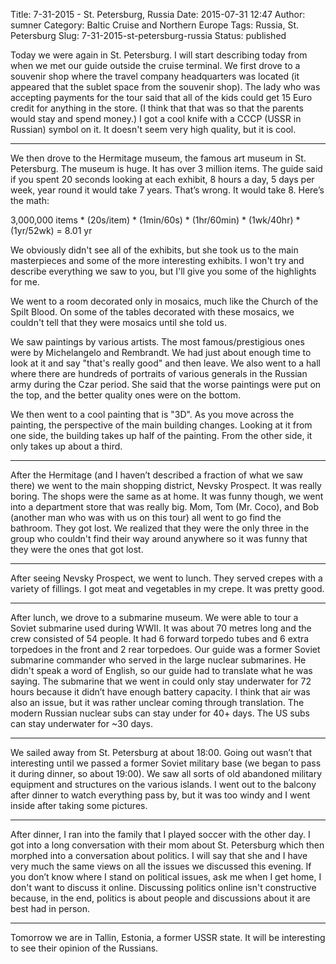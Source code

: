 Title: 7-31-2015 - St. Petersburg, Russia
Date: 2015-07-31 12:47
Author: sumner
Category: Baltic Cruise and Northern Europe
Tags: Russia, St. Petersburg
Slug: 7-31-2015-st-petersburg-russia
Status: published

Today we were again in St. Petersburg. I will start describing today from when
we met our guide outside the cruise terminal. We first drove to a souvenir shop
where the travel company headquarters was located (it appeared that the sublet
space from the souvenir shop). The lady who was accepting payments for the tour
said that all of the kids could get 15 Euro credit for anything in the store. (I
think that that was so that the parents would stay and spend money.) I got a
cool knife with a CCCP (USSR in Russian) symbol on it. It doesn't seem very high
quality, but it is cool.

------------------------------------------------------------------------

We then drove to the Hermitage museum, the famous art museum in St.  Petersburg.
The museum is huge. It has over 3 million items. The guide said if you spent 20
seconds looking at each exhibit, 8 hours a day, 5 days per week, year round it
would take 7 years. That’s wrong. It would take 8. Here’s the math:

3,000,000 items \* (20s/item) \* (1min/60s) \* (1hr/60min) \* (1wk/40hr)
\* (1yr/52wk) = 8.01 yr

We obviously didn't see all of the exhibits, but she took us to the main
masterpieces and some of the more interesting exhibits. I won't try and describe
everything we saw to you, but I'll give you some of the highlights for me.

We went to a room decorated only in mosaics, much like the Church of the Spilt
Blood. On some of the tables decorated with these mosaics, we couldn't tell that
they were mosaics until she told us.

We saw paintings by various artists. The most famous/prestigious ones were by
Michelangelo and Rembrandt. We had just about enough time to look at it and say
"that's really good" and then leave. We also went to a hall where there are
hundreds of portraits of various generals in the Russian army during the Czar
period. She said that the worse paintings were put on the top, and the better
quality ones were on the bottom.

We then went to a cool painting that is "3D". As you move across the painting,
the perspective of the main building changes. Looking at it from one side, the
building takes up half of the painting. From the other side, it only takes up
about a third.

------------------------------------------------------------------------

After the Hermitage (and I haven’t described a fraction of what we saw there) we
went to the main shopping district, Nevsky Prospect. It was really boring. The
shops were the same as at home. It was funny though, we went into a department
store that was really big. Mom, Tom (Mr.  Coco), and Bob (another man who was
with us on this tour) all went to go find the bathroom. They got lost. We
realized that they were the only three in the group who couldn't find their way
around anywhere so it was funny that they were the ones that got lost.

------------------------------------------------------------------------

After seeing Nevsky Prospect, we went to lunch. They served crepes with a
variety of fillings. I got meat and vegetables in my crepe. It was pretty good.

------------------------------------------------------------------------

After lunch, we drove to a submarine museum. We were able to tour a Soviet
submarine used during WWII. It was about 70 metres long and the crew consisted
of 54 people. It had 6 forward torpedo tubes and 6 extra torpedoes in the front
and 2 rear torpedoes. Our guide was a former Soviet submarine commander who
served in the large nuclear submarines.  He didn't speak a word of English, so
our guide had to translate what he was saying. The submarine that we went in
could only stay underwater for 72 hours because it didn’t have enough battery
capacity. I think that air was also an issue, but it was rather unclear coming
through translation. The modern Russian nuclear subs can stay under for 40+
days. The US subs can stay underwater for \~30 days.

------------------------------------------------------------------------

We sailed away from St. Petersburg at about 18:00. Going out wasn’t that
interesting until we passed a former Soviet military base (we began to pass it
during dinner, so about 19:00). We saw all sorts of old abandoned military
equipment and structures on the various islands. I went out to the balcony after
dinner to watch everything pass by, but it was too windy and I went inside after
taking some pictures.

------------------------------------------------------------------------

After dinner, I ran into the family that I played soccer with the other day. I
got into a long conversation with their mom about St. Petersburg which then
morphed into a conversation about politics. I will say that she and I have very
much the same views on all the issues we discussed this evening. If you don’t
know where I stand on political issues, ask me when I get home, I don't want to
discuss it online. Discussing politics online isn't constructive because, in the
end, politics is about people and discussions about it are best had in person.

------------------------------------------------------------------------

Tomorrow we are in Tallin, Estonia, a former USSR state. It will be interesting
to see their opinion of the Russians.
